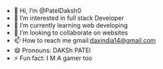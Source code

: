 - 👋 Hi, I’m @PatelDaksh0
- 👀 I’m interested in full stack Developer
- 🌱 I’m currently learning web developing
- 💞️ I’m looking to collaborate on websites
- 📫 How to reach me gmail:daxindia14@gmail.com
- 😄 Pronouns: DAKSh PATEl
- ⚡ Fun fact: I M A gamer too

<!---
PatelDaksh0/PatelDaksh0 is a ✨ special ✨ repository because its `README.md` (this file) appears on your GitHub profile.
You can click the Preview link to take a look at your changes.
--->
